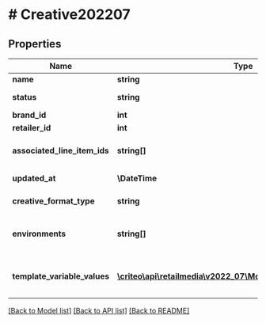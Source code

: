 # # Creative202207

## Properties

Name | Type | Description | Notes
------------ | ------------- | ------------- | -------------
**name** | **string** | Name |
**status** | **string** | Creative Status |
**brand_id** | **int** | Brand Id | [optional]
**retailer_id** | **int** | Retailer Id |
**associated_line_item_ids** | **string[]** | Associated Line Item Ids | [optional]
**updated_at** | **\DateTime** | Updated at time | [optional]
**creative_format_type** | **string** | Creative format type |
**environments** | **string[]** | Environment type (e.g. mobile, web, app) |
**template_variable_values** | [**\criteo\api\retailmedia\v2022_07\Model\TemplateVariableValue[]**](TemplateVariableValue.md) | The template chosen values |

[[Back to Model list]](../../README.md#models) [[Back to API list]](../../README.md#endpoints) [[Back to README]](../../README.md)
